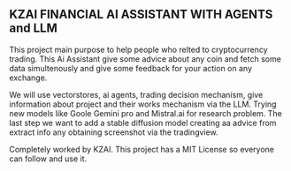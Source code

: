 ## KZAI FINANCIAL AI ASSISTANT WITH AGENTS and LLM

This project main purpose to help people who relted to cryptocurrency trading. This Ai Assistant give some advice about any coin and fetch some data simultenously and give some feedback for your action on any exchange.

We will use vectorstores, ai agents, trading decision mechanism, give information about project and their works mechanism via the LLM. Trying new models like Goole Gemini pro and Mistral.ai for research problem. The last step we want to add a stable diffusion model creating aa advice from extract info any obtaining screenshot via the tradingview.

Completely worked by KZAI. This project has a MIT License so everyone can follow and use it.